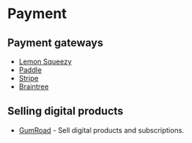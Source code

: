 # Payment

## Payment gateways

- [Lemon Squeezy](https://www.lemonsqueezy.com/)
- [Paddle](https://paddle.com/)
- [Stripe](https://stripe.com/)
- [Braintree](https://www.braintreepayments.com)

## Selling digital products

- [GumRoad](https://gumroad.com/) - Sell digital products and subscriptions.